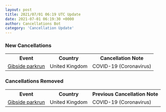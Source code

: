 ```yaml
---
layout: post
title: 2021/07/01 06:19 UTC Update
date: 2021-07-01 06:19:30 +0000
author: Cancellations Bot
category: 'Cancellation Update'
---
```


<h3>New Cancellations</h3>
<table style='width: 100%'>
    <tr>
        <th>Event</th>
        <th>Country</th>
        <th>Cancellation Note</th>
    </tr>
    <tr>
        <td><a href="Added">Gibside parkrun</a></td>
        <td>United Kingdom</td>
        <td>COVID-19 (Coronavirus)</td>
    </tr>
</table>
<h3>Cancellations Removed</h3>
<table style='width: 100%'>
    <tr>
        <th>Event</th>
        <th>Country</th>
        <th>Previous Cancellation Note</th>
    </tr>
    <tr>
        <td><a href="https://www.parkrun.org.uk/gibside">Gibside parkrun</a></td>
        <td>United Kingdom</td>
        <td>COVID-19 (Coronavirus)</td>
    </tr>
</table>
